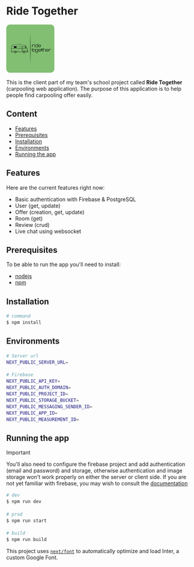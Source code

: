 # Ride Together

![preview](public/logo.png)

This is the client part of my team's school project called **Ride Together** (carpooling web application). The purpose of this application is to help people find carpooling offer easily.

## Content

- [Features](#features)
- [Prerequisites](#prerequisites)
- [Installation](#installation)
- [Environments](#environments)
- [Running the app](#running-the-app)

## Features

Here are the current features right now:

- Basic authentication with Firebase & PostgreSQL
- User (get, update)
- Offer (creation, get, update)
- Room (get)
- Review (crud)
- Live chat using websocket

## Prerequisites

To be able to run the app you'll need to install:

- [nodejs](https://nodejs.org/)
- [npm](https://www.npmjs.com/)

## Installation

```bash
# command
$ npm install
```

## Environments

```bash
# Server url
NEXT_PUBLIC_SERVER_URL=

# Firebase
NEXT_PUBLIC_API_KEY=
NEXT_PUBLIC_AUTH_DOMAIN=
NEXT_PUBLIC_PROJECT_ID=
NEXT_PUBLIC_STORAGE_BUCKET=
NEXT_PUBLIC_MESSAGING_SENDER_ID=
NEXT_PUBLIC_APP_ID=
NEXT_PUBLIC_MEASUREMENT_ID=
```

## Running the app

> [!IMPORTANT]
> You'll also need to configure the firebase project and add authentication (email and password) and storage, otherwise authentication and image storage won't work properly on either the server or client side. If you are not yet familiar with firebase, you may wish to consult the [documentation](https://firebase.google.com/docs)

```bash
# dev
$ npm run dev

# prod
$ npm run start

# build
$ npm run build
```

This project uses [`next/font`](https://nextjs.org/docs/basic-features/font-optimization) to automatically optimize and load Inter, a custom Google Font.
